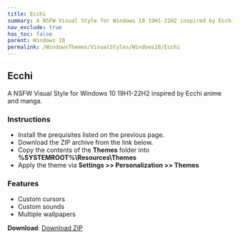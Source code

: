 ```yaml
---
title: Ecchi
summary: A NSFW Visual Style for Windows 10 19H1-22H2 inspired by Ecchi anime and manga.
nav_exclude: true
has_toc: false
parent: Windows 10
permalink: /WindowsThemes/VisualStyles/Windows10/Ecchi
---
```


## Ecchi
A NSFW Visual Style for Windows 10 19H1-22H2 inspired by Ecchi anime and manga.

<!-- <img align="center" src="" alt="Preview" /> -->

### Instructions

- Install the prequisites listed on the previous page.
- Download the ZIP archive from the link below.
- Copy the contents of the **Themes** folder into **%SYSTEMROOT%\Resources\Themes**
- Apply the theme via **Settings >> Personalization >> Themes**

### Features

- Custom cursors
- Custom sounds
- Multiple wallpapers

**Download**: [Download ZIP](https://gitlab.com/the-back-room/visual-styles/windows-10/nsfw/ecchi/-/archive/main/ecchi-main.zip)